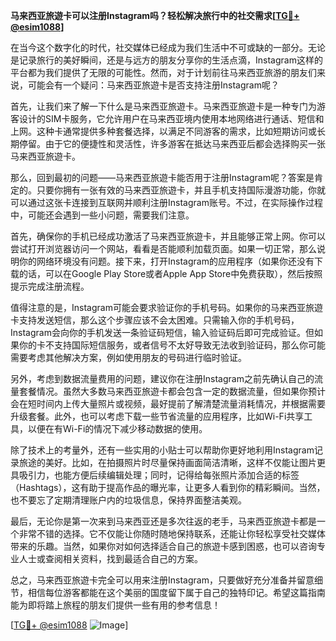 **马来西亚旅遊卡可以注册Instagram吗？轻松解决旅行中的社交需求[[TG💪+ @esim1088](https://t.me/s/esim1088)]**

在当今这个数字化的时代，社交媒体已经成为我们生活中不可或缺的一部分。无论是记录旅行的美好瞬间，还是与远方的朋友分享你的生活点滴，Instagram这样的平台都为我们提供了无限的可能性。然而，对于计划前往马来西亚旅游的朋友们来说，可能会有一个疑问：马来西亚旅遊卡是否支持注册Instagram呢？

首先，让我们来了解一下什么是马来西亚旅遊卡。马来西亚旅遊卡是一种专门为游客设计的SIM卡服务，它允许用户在马来西亚境内使用本地网络进行通话、短信和上网。这种卡通常提供多种套餐选择，以满足不同游客的需求，比如短期访问或长期停留。由于它的便捷性和灵活性，许多游客在抵达马来西亚后都会选择购买一张马来西亚旅遊卡。

那么，回到最初的问题——马来西亚旅遊卡能否用于注册Instagram呢？答案是肯定的。只要你拥有一张有效的马来西亚旅遊卡，并且手机支持国际漫游功能，你就可以通过这张卡连接到互联网并顺利注册Instagram账号。不过，在实际操作过程中，可能还会遇到一些小问题，需要我们注意。

首先，确保你的手机已经成功激活了马来西亚旅遊卡，并且能够正常上网。你可以尝试打开浏览器访问一个网站，看看是否能顺利加载页面。如果一切正常，那么说明你的网络环境没有问题。接下来，打开Instagram的应用程序（如果你还没有下载的话，可以在Google Play Store或者Apple App Store中免费获取），然后按照提示完成注册流程。

值得注意的是，Instagram可能会要求验证你的手机号码。如果你的马来西亚旅遊卡支持发送短信，那么这个步骤应该不会太困难。只需输入你的手机号码，Instagram会向你的手机发送一条验证码短信，输入验证码后即可完成验证。但如果你的卡不支持国际短信服务，或者信号不太好导致无法收到验证码，那么你可能需要考虑其他解决方案，例如使用朋友的号码进行临时验证。

另外，考虑到数据流量费用的问题，建议你在注册Instagram之前先确认自己的流量套餐情况。虽然大多数马来西亚旅遊卡都会包含一定的数据流量，但如果你预计会在短时间内上传大量照片或视频，最好提前了解清楚流量消耗情况，并根据需要升级套餐。此外，也可以考虑下载一些节省流量的应用程序，比如Wi-Fi共享工具，以便在有Wi-Fi的情况下减少移动数据的使用。

除了技术上的考量外，还有一些实用的小贴士可以帮助你更好地利用Instagram记录旅途的美好。比如，在拍摄照片时尽量保持画面简洁清晰，这样不仅能让图片更具吸引力，也能方便后续编辑处理；同时，记得给每张照片添加合适的标签（Hashtags），这有助于提高作品的曝光率，让更多人看到你的精彩瞬间。当然，也不要忘了定期清理账户内的垃圾信息，保持界面整洁美观。

最后，无论你是第一次来到马来西亚还是多次往返的老手，马来西亚旅遊卡都是一个非常不错的选择。它不仅能让你随时随地保持联系，还能让你轻松享受社交媒体带来的乐趣。当然，如果你对如何选择适合自己的旅遊卡感到困惑，也可以咨询专业人士或查阅相关资料，找到最适合自己的方案。

总之，马来西亚旅遊卡完全可以用来注册Instagram，只要做好充分准备并留意细节，相信每位游客都能在这个美丽的国度留下属于自己的独特印记。希望这篇指南能为即将踏上旅程的朋友们提供一些有用的参考信息！

[[TG💪+ @esim1088](https://t.me/s/esim1088) ![Image](https://i.postimg.cc/4NQfJmqS/Snipaste-2025-05-13-00-14-12.png)]
